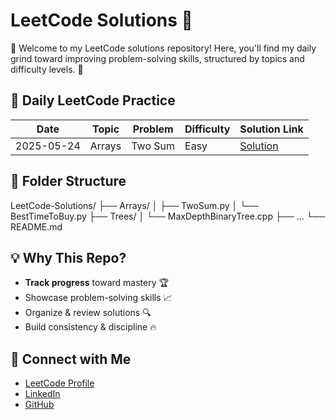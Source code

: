 # LeetCode Solutions 🚀

👋 Welcome to my LeetCode solutions repository! Here, you'll find my daily grind toward improving problem-solving skills, structured by topics and difficulty levels. 💪

## 📅 Daily LeetCode Practice
| Date       | Topic         | Problem          | Difficulty | Solution Link |
|------------|---------------|------------------|------------|---------------|
| 2025-05-24 | Arrays        | Two Sum          | Easy       | [Solution](./Arrays/TwoSum.py) |

## 📂 Folder Structure
LeetCode-Solutions/
├── Arrays/
│ ├── TwoSum.py
│ └── BestTimeToBuy.py
├── Trees/
│ └── MaxDepthBinaryTree.cpp
├── ...
└── README.md
## 💡 Why This Repo?
- **Track progress** toward mastery 🏆
- Showcase problem-solving skills 📈
- Organize & review solutions 🔍
- Build consistency & discipline 🔥

## 🌟 Connect with Me
- [LeetCode Profile](https://leetcode.com/u/Praneeth_07/)
- [LinkedIn](https://www.linkedin.com/in/chaitanya-praneeth-kadali-9a6669227/)
- [GitHub](https://github.com/chaitanya2917)
